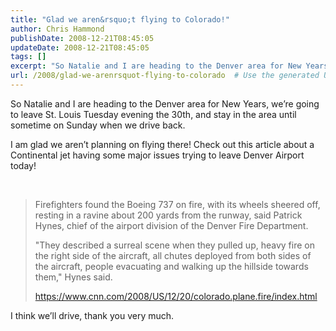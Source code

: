 ```yaml
---
title: "Glad we aren&rsquo;t flying to Colorado!"
author: Chris Hammond
publishDate: 2008-12-21T08:45:05
updateDate: 2008-12-21T08:45:05
tags: []
excerpt: "So Natalie and I are heading to the Denver area for New Years, we’re going to leave St. Louis Tuesday evening the 30th, and stay in the area until sometime on Sunday when we drive back.  I am glad we aren’t planning on flying there! Check out this article about a Continental jet having some major issues trying to leave Denver Airport today!        Firefighters found the Boeing 737 on fire, with its wheels sheered off, resting in a ravine about 200 yards from the runway, said Patrick Hynes, chief of the airport division of the Denver Fire Department.    \"They described a surreal scene when they pulled up, heavy fire on the right side of the aircraft, all chutes deployed from both sides of the aircraft, people evacuating and walking up the hillside towards them,\" Hynes said.    https://www.cnn.com/2008/US/12/20/colorado.plane.fire/index.html   I think we’ll drive, thank you very much."
url: /2008/glad-we-arenrsquot-flying-to-colorado  # Use the generated URL with year
---
```

<p>So Natalie and I are heading to the Denver area for New Years, we’re going to leave St. Louis Tuesday evening the 30th, and stay in the area until sometime on Sunday when we drive back.</p>  <p>I am glad we aren’t planning on flying there! Check out this article about a Continental jet having some major issues trying to leave Denver Airport today!</p>  <p> </p>  <blockquote>   <p>Firefighters found the Boeing 737 on fire, with its wheels sheered off, resting in a ravine about 200 yards from the runway, said Patrick Hynes, chief of the airport division of the Denver Fire Department.</p>    <p>"They described a surreal scene when they pulled up, heavy fire on the right side of the aircraft, all chutes deployed from both sides of the aircraft, people evacuating and walking up the hillside towards them," Hynes said.</p>    <p><a title="https://www.cnn.com/2008/US/12/20/colorado.plane.fire/index.html" href="https://www.cnn.com/2008/US/12/20/colorado.plane.fire/index.html">https://www.cnn.com/2008/US/12/20/colorado.plane.fire/index.html</a></p> </blockquote>  <p>I think we’ll drive, thank you very much.</p>
